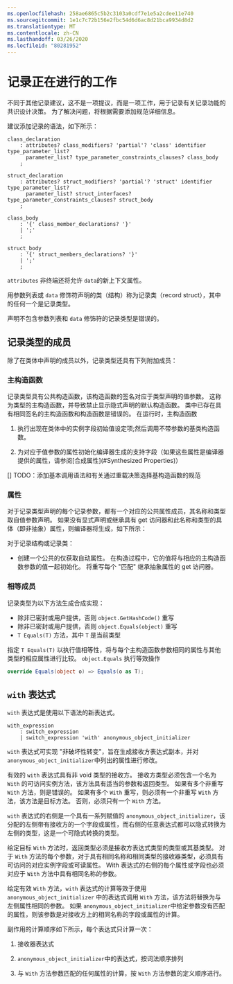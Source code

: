 ```yaml
---
ms.openlocfilehash: 258ae6865c5b2c3103a0cdf7e1e5a2cdee11e740
ms.sourcegitcommit: 1e1c7c72b156e2fbc54d6d6ac8d21bca9934d8d2
ms.translationtype: MT
ms.contentlocale: zh-CN
ms.lasthandoff: 03/26/2020
ms.locfileid: "80281952"
---
```

# <a name="records-work-in-progress"></a>记录正在进行的工作

不同于其他记录建议，这不是一项提议，而是一项工作，用于记录有关记录功能的共识设计决策。 为了解决问题，将根据需要添加规范详细信息。

建议添加记录的语法，如下所示：

```antlr
class_declaration
    : attributes? class_modifiers? 'partial'? 'class' identifier type_parameter_list?
      parameter_list? type_parameter_constraints_clauses? class_body
    ;

struct_declaration
    : attributes? struct_modifiers? 'partial'? 'struct' identifier type_parameter_list?
      parameter_list? struct_interfaces? type_parameter_constraints_clauses? struct_body
    ;

class_body
    : '{' class_member_declarations? '}'
    | ';'
    ;

struct_body
    : '{' struct_members_declarations? '}'
    | ';'
    ;
```

`attributes` 非终端还将允许 `data`的新上下文属性。

用参数列表或 `data` 修饰符声明的类（结构）称为记录类（record struct），其中的任何一个是记录类型。

声明不包含参数列表和 `data` 修饰符的记录类型是错误的。

## <a name="members-of-a-record-type"></a>记录类型的成员

除了在类体中声明的成员以外，记录类型还具有下列附加成员：

### <a name="primary-constructor"></a>主构造函数

记录类型具有公共构造函数，该构造函数的签名对应于类型声明的值参数。 这称为类型的主构造函数，并导致禁止显示隐式声明的默认构造函数。 类中已存在具有相同签名的主构造函数和构造函数是错误的。
在运行时，主构造函数 

1. 执行出现在类体中的实例字段初始值设定项;然后调用不带参数的基类构造函数。

1. 为对应于值参数的属性初始化编译器生成的支持字段（如果这些属性是编译器提供的属性，请参阅[合成属性](#Synthesized Properties)）


[] TODO：添加基本调用语法和有关通过重载决策选择基构造函数的规范

### <a name="properties"></a>属性

对于记录类型声明的每个记录参数，都有一个对应的公共属性成员，其名称和类型取自值参数声明。 如果没有显式声明或继承具有 get 访问器和此名称和类型的具体（即非抽象）属性，则编译器将生成，如下所示：

对于记录结构或记录类：

* 创建一个公共的仅获取自动属性。 在构造过程中，它的值将与相应的主构造函数参数的值一起初始化。 将重写每个 "匹配" 继承抽象属性的 get 访问器。

### <a name="equality-members"></a>相等成员

记录类型为以下方法生成合成实现：

* 除非已密封或用户提供，否则 `object.GetHashCode()` 重写
* 除非已密封或用户提供，否则 `object.Equals(object)` 重写
* `T Equals(T)` 方法，其中 `T` 是当前类型

指定 `T Equals(T)` 以执行值相等性，将与每个主构造函数参数相同的属性与其他类型的相应属性进行比较。
`object.Equals` 执行等效操作

```C#
override Equals(object o) => Equals(o as T);
```

## <a name="with-expression"></a>`with` 表达式

`with` 表达式是使用以下语法的新表达式。

```antlr
with_expression
    : switch_expression
    | switch_expression 'with' anonymous_object_initializer
```

`with` 表达式可实现 "非破坏性转变"，旨在生成接收方表达式副本，并对 `anonymous_object_initializer`中列出的属性进行修改。

有效的 `with` 表达式具有非 void 类型的接收方。 接收方类型必须包含一个名为 `With` 的可访问实例方法，该方法具有适当的参数和返回类型。 如果有多个非重写 `With` 方法，则是错误的。 如果有多个 `With` 重写，则必须有一个非重写 `With` 方法，该方法是目标方法。 否则，必须只有一个 `With` 方法。

`with` 表达式的右侧是一个具有一系列赋值的 `anonymous_object_initializer`，该分配的左侧带有接收方的一个字段或属性，而右侧的任意表达式都可以隐式转换为左侧的类型，这是一个可隐式转换的类型。

给定目标 `With` 方法时，返回类型必须是接收方表达式类型的类型或其基类型。 对于 `With` 方法的每个参数，对于具有相同名称和相同类型的接收器类型，必须具有可访问的对应实例字段或可读属性。 With 表达式的右侧的每个属性或字段也必须对应于 `With` 方法中具有相同名称的参数。

给定有效 `With` 方法，`with` 表达式的计算等效于使用 `anonymous_object_initializer` 中的表达式调用 `With` 方法，该方法将替换为与左侧属性相同的参数。 如果 `anonymous_object_initializer`中给定参数没有匹配的属性，则该参数是对接收方上的相同名称的字段或属性的计算。

副作用的计算顺序如下所示，每个表达式只计算一次：

1. 接收器表达式

2. `anonymous_object_initializer`中的表达式，按词法顺序排列

3. 与 `With` 方法参数匹配的任何属性的计算，按 `With` 方法参数的定义顺序进行。